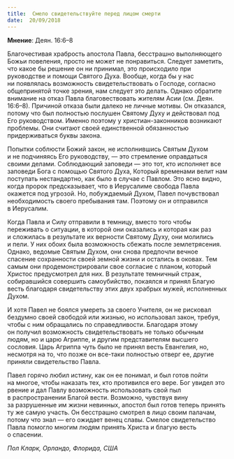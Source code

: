 ```yaml
---
title:  Смело свидетельствуйте перед лицом смерти
date:  20/09/2018
---
```


**Мнение**: Деян. 16:6–8

Благочестивая храбрость апостола Павла, бесстрашно выполняющего Божьи повеления, просто не может не понравиться. Следует заметить, что какое бы решение он ни принимал, это происходило при руководстве и помощи Святого Духа. Вообще, когда бы у нас ни появлялась возможность свидетельствовать о Господе, согласно общепринятой точке зрения, нам следует это делать. Однако обратите внимание на отказ Павла благовествовать жителям Асии (см. Деян. 16:6–8). Причиной отказа были далеко не личные мотивы. Он отказался, потому что был полностью послушен Святому Духу и действовал под Его руководством. Именно поэтому у христиан-законников возникают проблемы. Они считают своей единственной обязанностью придерживаться буквы закона.

Попытки соблюсти Божий закон, не исполнившись Святым Духом и не подчиняясь Его руководству, — это стремление оправдаться своими делами. Соблюдающий заповеди — это тот, кто исполняет все заповеди Бога с помощью Святого Духа, Который временами велит нам поступать нестандартно, как было в случае с Павлом. Это ясно видно, когда пророк предсказывает, что в Иерусалиме свобода Павла окажется под угрозой. Но, побуждаемый Духом, Павел почувствовал необходимость своего пребывания там. Поэтому он и отправился в Иерусалим.

Когда Павла и Силу отправили в темницу, вместо того чтобы переживать о ситуации, в которой они оказались и которая как раз и сложилась в результате их верности Святому Духу, они молились и пели. У них обоих была возможность сбежать после землетрясения. Однако, ведомые Святым Духом, они снова предпочли вечное спасение сохранности своей земной жизни и остались в оковах. Тем самым они продемонстрировали свое согласие с планом, который Христос предусмотрел для них. В результате темничный страж, собиравшийся совершить самоубийство, покаялся и принял Благую весть благодаря свидетельству этих двух храбрых мужей, исполненных Духом.

И хотя Павел не боялся умереть за своего Учителя, он не рисковал бездумно своей свободой или жизнью, но использовал закон, требуя, чтобы с ним обращались по справедливости. Благодаря этому он получил возможность свидетельствовать не только обычным людям, но и царю Агриппе, и другим представителям высшего сословия. Царь Агриппа чуть было не принял весть Евангелия, но, несмотря на то, что позже он все-таки полностью отверг ее, другие приняли свидетельство Павла.

Павел горячо любил истину, как он ее понимал, и был готов пойти на многое, чтобы наказать тех, кто противился его вере. Бог увидел это рвение и дал Павлу возможность использовать свой пыл в распространении Благой вести. Возможно, чувствуя вину за разрушенные им жизни невинных, апостол был готов теперь принять ту же самую участь. Он бесстрашно смотрел в лицо своим палачам, потому что знал — его ожидает венец славы. Смелое свидетельство Павла помогло многим людям принять Христа и благую весть о спасении.

_Пол Кларк, Орландо, Флорида, США_